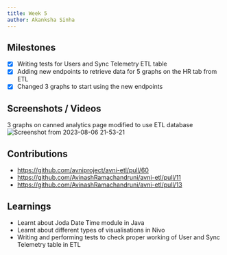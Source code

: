 ```yaml
---
title: Week 5
author: Akanksha Sinha
---
```


## Milestones
- [x] Writing tests for Users and Sync Telemetry ETL table
- [x] Adding new endpoints to retrieve data for 5 graphs on the HR tab from ETL  
- [x] Changed 3 graphs to start using the new endpoints  

## Screenshots / Videos 
3 graphs on canned analytics page modified to use ETL database
![Screenshot from 2023-08-06 21-53-21](https://github.com/ak2502/c4gt-milestones/assets/56317982/54038b58-d544-4524-874c-66eb18e4d680)

## Contributions
- https://github.com/avniproject/avni-etl/pull/60
- https://github.com/AvinashRamachandruni/avni-etl/pull/11
- https://github.com/AvinashRamachandruni/avni-etl/pull/13

## Learnings
- Learnt about Joda Date Time module in Java
- Learnt about different types of visualisations in Nivo 
- Writing and performing tests to check proper working of User and Sync Telemetry table in ETL
